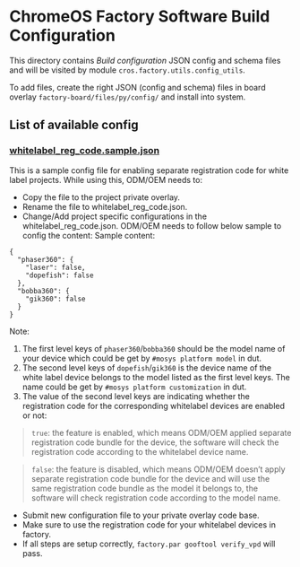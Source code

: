 ChromeOS Factory Software Build Configuration
=============================================

This directory contains *Build configuration* JSON config and schema files and
will be visited by module `cros.factory.utils.config_utils`.

To add files, create the right JSON (config and schema) files in board overlay
 `factory-board/files/py/config/` and install into system.

## List of available config

### [whitelabel_reg_code.sample.json](./whitelabel_reg_code.sample.json)
This is a sample config file for enabling separate registration code for white
label projects.
While using this, ODM/OEM needs to:
- Copy the file to the project private overlay.
- Rename the file to whitelabel_reg_code.json.
- Change/Add project specific configurations in the whitelabel_reg_code.json.
ODM/OEM needs to follow below sample to config the content:
Sample content:
```
{
  "phaser360": {
    "laser": false,
    "dopefish": false
  },
  "bobba360": {
    "gik360": false
  }
}
```
Note:
1. The first level keys of `phaser360`/`bobba360` should be the model name of
your device which could be get by `#mosys platform model` in dut.
2. The second level keys of `dopefish`/`gik360` is the device name of the white
label device belongs to the model listed as the first level keys. The name could
be get by `#mosys platform customization` in dut.
3. The value of the second level keys are indicating whether the registration
code for the corresponding whitelabel devices are enabled or not:
  > `true`: the feature is enabled, which means ODM/OEM applied separate
registration code bundle for the device, the software will check the
registration code according to the whitelabel device name.

  > `false`: the feature is disabled, which means ODM/OEM doesn’t apply
separate registration code bundle for the device and will use the same
registration code bundle as the model it belongs to, the software will check
registration code according to the model name.
- Submit new configuration file to your private overlay code base.
- Make sure to use the registration code for your whitelabel devices in factory.
- If all steps are setup correctly, `factory.par gooftool verify_vpd` will pass.
